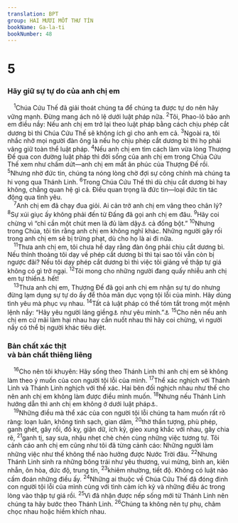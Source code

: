 ```yaml
---
translation: BPT
group: HAI MƯƠI MỐT THƯ TÍN
bookName: Ga-la-ti 
bookNumber: 48
---
```


<div class="title"><h1>5</h1><h3>Hãy giữ sự tự do của anh chị em</h3></div>
<span class="verse ga_5_1"> <sup>1</sup>Chúa Cứu Thế đã giải thoát chúng ta để chúng ta được tự do nên hãy vững mạnh. Đừng mang ách nô lệ dưới luật pháp nữa.</span>
<span class="verse ga_5_2"><sup>2</sup>Tôi, Phao-lô bảo anh em điều nầy: Nếu anh chị em trở lại theo luật pháp bằng cách chịu phép cắt dương bì thì Chúa Cứu Thế sẽ không ích gì cho anh em cả.</span>
<span class="verse ga_5_3"><sup>3</sup>Ngoài ra, tôi nhắc nhở mọi người đàn ông là nếu họ chịu phép cắt dương bì thì họ phải vâng giữ toàn thể luật pháp.</span>
<span class="verse ga_5_4"><sup>4</sup>Nếu anh chị em tìm cách làm vừa lòng Thượng Đế qua con đường luật pháp thì đời sống của anh chị em trong Chúa Cứu Thế xem như chấm dứt—anh chị em mất ân phúc của Thượng Đế rồi.</span>
<span class="verse ga_5_5"><sup>5</sup>Nhưng nhờ đức tin, chúng ta nóng lòng chờ đợi sự công chính mà chúng ta hi vọng qua Thánh Linh.</span>
<span class="verse ga_5_6"><sup>6</sup>Trong Chúa Cứu Thế thì dù chịu cắt dương bì hay không, chẳng quan hệ gì cả. Điều quan trọng là đức tin—loại đức tin tác động qua tình yêu.<br/></span>
<span class="verse ga_5_7"> <sup>7</sup>Anh chị em đã chạy đua giỏi. Ai cản trở anh chị em vâng theo chân lý?</span>
<span class="verse ga_5_8"><sup>8</sup>Sự xúi giục ấy không phải đến từ Đấng đã gọi anh chị em đâu.</span>
<span class="verse ga_5_9"><sup>9</sup>Hãy coi chừng vì “chỉ cần một chút men là đủ làm dậy<a data-toggle="tooltip" data-placement="bottom" title="Đây là một câu châm ngôn ám chỉ một việc nhỏ (chẳng hạn như một sự dạy dỗ sai lạc) có thể tạo ra tai hại lớn, hay một người có thể ảnh hưởng xấu trên cả nhóm.">⚓</a> cả đống bột.”</span>
<span class="verse ga_5_10"><sup>10</sup>Nhưng trong Chúa, tôi tin rằng anh chị em không nghĩ khác. Những người gây rối trong anh chị em sẽ bị trừng phạt, dù cho họ là ai đi nữa.<br/></span>
<span class="verse ga_5_11"> <sup>11</sup>Thưa anh chị em, tôi chưa hề dạy rằng đàn ông phải chịu cắt dương bì. Nếu thỉnh thoảng tôi dạy về phép cắt dương bì thì tại sao tôi vẫn còn bị ngược đãi? Nếu tôi dạy phép cắt dương bì thì việc tôi giảng về thập tự giá không có gì trở ngại.</span>
<span class="verse ga_5_12"><sup>12</sup>Tôi mong cho những người đang quấy nhiễu anh chị em tự thiến<a data-toggle="tooltip" data-placement="bottom" title="Cắt bộ phận sinh dục nam giới. Phao-lô dùng từ ngữ nầy vì ý nghĩa tương tự như “cắt dương bì.” Ông muốn bày tỏ sự bất bình đối với các giáo sư giả.">⚓</a> hết!<br/></span>
<span class="verse ga_5_13"> <sup>13</sup>Thưa anh chị em, Thượng Đế đã gọi anh chị em nhận sự tự do nhưng đừng lạm dụng sự tự do ấy để thỏa mãn dục vọng tội lỗi của mình. Hãy dùng tình yêu mà phục vụ nhau.</span>
<span class="verse ga_5_14"><sup>14</sup>Tất cả luật pháp có thể tóm tắt trong một mệnh lệnh nầy: “Hãy yêu người láng giềng<a data-toggle="tooltip" data-placement="bottom" title="Hay “những người khác.” Lời Chúa Giê-xu dạy trong Lu 10:25-37 cho thấy “láng giềng” là bất cứ ai đang cần được giúp đỡ.">⚓</a> như yêu mình.”<a data-toggle="tooltip" data-placement="bottom" title="Lê-vi 19:18.">⚓</a></span>
<span class="verse ga_5_15"><sup>15</sup>Cho nên nếu anh chị em cứ mãi làm hại nhau hay cắn nuốt nhau thì hãy coi chừng, vì người nầy có thể bị người khác tiêu diệt.<br/></span>
<div class="title"><h3>Bản chất xác thịt<br/>và bản chất thiêng liêng</h3></div>
<span class="verse ga_5_16"> <sup>16</sup>Cho nên tôi khuyên: Hãy sống theo Thánh Linh thì anh chị em sẽ không làm theo ý muốn của con người tội lỗi của mình.</span>
<span class="verse ga_5_17"><sup>17</sup>Thể xác nghịch với Thánh Linh và Thánh Linh nghịch với thể xác. Hai bên đối nghịch nhau như thế cho nên anh chị em không làm được điều mình muốn.</span>
<span class="verse ga_5_18"><sup>18</sup>Nhưng nếu Thánh Linh hướng dẫn thì anh chị em không ở dưới luật pháp<a data-toggle="tooltip" data-placement="bottom" title="Đây là hệ thống pháp luật, như luật lệ của Mô-se.">⚓</a>.<br/></span>
<span class="verse ga_5_19"> <sup>19</sup>Những điều mà thể xác của con người tội lỗi chúng ta ham muốn rất rõ ràng: loạn luân, không tinh sạch, gian dâm,</span>
<span class="verse ga_5_20"><sup>20</sup>thờ thần tượng, phù phép, ganh ghét, gây rối, đố kỵ, giận dữ, ích kỷ, gieo xung khắc với nhau, gây chia rẽ,</span>
<span class="verse ga_5_21"><sup>21</sup>ganh tị, say sưa, nhậu nhẹt chè chén cùng những việc tương tự. Tôi cảnh cáo anh chị em cũng như tôi đã từng cảnh cáo: Những người làm những việc như thế không thể nào hưởng được Nước Trời đâu.</span>
<span class="verse ga_5_22"><sup>22</sup>Nhưng Thánh Linh sinh ra những bông trái như yêu thương, vui mừng, bình an, kiên nhẫn, ôn hòa, đức độ, trung tín,</span>
<span class="verse ga_5_23"><sup>23</sup>khiêm nhường, tiết độ. Không có luật nào cấm đoán những điều ấy.</span>
<span class="verse ga_5_24"><sup>24</sup>Những ai thuộc về Chúa Cứu Thế đã đóng đinh con người tội lỗi của mình cùng với tình cảm ích kỷ và những điều ác trong lòng vào thập tự giá rồi.</span>
<span class="verse ga_5_25"><sup>25</sup>Vì đã nhận được nếp sống mới từ Thánh Linh nên chúng ta hãy bước theo Thánh Linh.</span>
<span class="verse ga_5_26"><sup>26</sup>Chúng ta không nên tự phụ, châm chọc nhau hoặc hiềm khích nhau.<br/></span>
